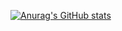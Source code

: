 [![Anurag's GitHub stats](https://github-readme-stats.vercel.app/api?username=L_MY)](https://github.com/anuraghazra/github-readme-stats)
